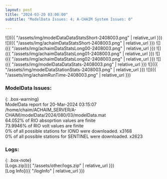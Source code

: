 ```yaml
---
layout: post
title: "2024-03-20 03:00:00"
subtitle: "ModelData Issues: 4; A-CHAIM System Issues: 0"

---
```


![]({{ "/assets/img/modelDataDataStatsShort-2408003.png" | relative_url }})
![]({{ "/assets/img/achaimDataStatsShort-2408003.png" | relative_url }})
![]({{ "/assets/img/achaimDataStatsLong00-2408003.png" | relative_url }})
![]({{ "/assets/img/achaimDataStatsLong01-2408003.png" | relative_url }})
![]({{ "/assets/img/achaimDataStatsLong02-2408003.png" | relative_url }})
![]({{ "/assets/img/modelDataDataStats-2408003.png" | relative_url }})
![]({{ "/assets/img/modelDataStationStats-2408003.png" | relative_url }})
![]({{ "/assets/img/achaimRunTime-2408003.png" | relative_url }})


### ModelData Issues:  
  
{: .box-warning}  
 ModelData report for 20-Mar-2024 03:15:07   
 /home/chaim/ACHAIM_SERVER/A-CHAIM/modelData/2024/080/03/modelData.mat   
 64.052% of RIO absoprtion values are finite   
 73.9946% of RIO volt values are finite   
 0% of all possible stations for IONO were downloaded. x3168   
 0% of all possible stations for SENTINEL were downloaded. x2623   
  


### Logs:  
  
{: .box-note}  
[Logs.zip]({{ "/assets/other/logs.zip" | relative_url }})  
[Log Info]({{ "/logInfo" | relative_url }})  
